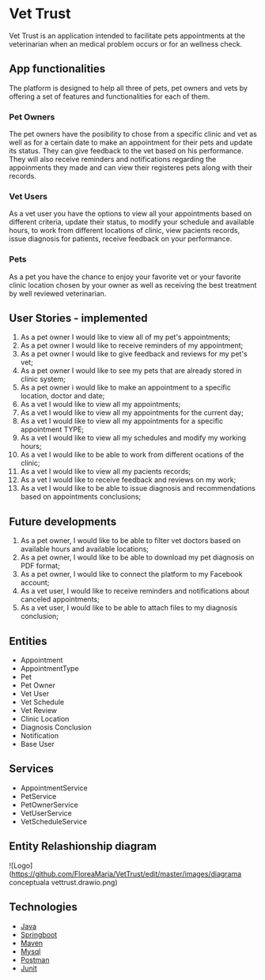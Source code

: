 # Vet Trust

 Vet Trust is an application intended to facilitate pets appointments at the veterinarian when an medical problem occurs or for an wellness check. 

## App functionalities
 The platform is designed to help all three of pets, pet owners and vets by offering a set of features and functionalities for each of them.
### Pet Owners
 The pet owners have the posibility to chose from a specific clinic and vet as well as for a certain date to make an appointment for their pets and update its status. 
 They can give feedback to the vet based on his performance. 
 They will also receive reminders and notifications regarding the appoinments they made and can view their registeres pets along with their records.
### Vet Users
 As a vet user you have the options to view all your appointments based on different criteria, update their status, to modify your schedule and available hours, to work from different locations of clinic, view pacients records, issue diagnosis for patients, receive feedback on your performance.

### Pets
 As a pet you have the chance to enjoy your favorite vet or your favorite clinic location chosen by your owner as well as receiving the best treatment by well reviewed veterinarian.

## User Stories - implemented 
1. As a pet owner I would like to view all of my pet's appointments;
2. As a pet owner I would like to receive reminders of my appointment;
3. As a pet owner I would like to give feedback and reviews for my pet's vet;
4. As a pet owner I would like to see my pets that are already stored in clinic system;
5. As a pet owner i would like to make an appointment to a specific location, doctor and date;
6. As a vet I would like to view all my appointments;
7. As a vet I would like to view all my appointments for the current day;
8. As a vet I would like to view all my appointments for a specific appointment TYPE;
9. As a vet I would like to view all my schedules and modify my working hours;
10. As a vet I would like to be able to work from different ocations of the clinic;
11. As a vet I would like to view all my pacients records;
12. As a vet I would like to receive feedback and reviews on my work;
13. As a vet I would like to be able to issue diagnosis and recommendations based on appointments conclusions;

## Future developments 

1. As a pet owner, I would like to be able to filter vet doctors based on available hours and available locations;
2. As a pet owner, I would like to be able to download my pet diagnosis on PDF format;
3. As a pet owner, I would like to connect the platform to my Facebook account;
4. As a vet user, I would like to receive reminders and notifications about canceled appointments;
5. As a vet user, I would like to be able to attach files to my diagnosis conclusion;

## Entities

- Appointment
- AppointmentType
- Pet
- Pet Owner
- Vet User
- Vet Schedule
- Vet Review
- Clinic Location
- Diagnosis Conclusion
- Notification
- Base User

## Services

- AppointmentService
- PetService
- PetOwnerService
- VetUserService
- VetScheduleService

## Entity Relashionship diagram
![Logo](https://github.com/FloreaMaria/VetTrust/edit/master/images/diagrama conceptuala vettrust.drawio.png)


## Technologies 

* [Java](https://www.java.com/en/)
* [Springboot](https://spring.io/projects/spring-boot)
* [Maven](https://mvnrepository.com/)
* [Mysql](https://www.mysql.com/)
* [Postman](https://www.postman.com/)
* [Junit](https://junit.org/junit5/)



